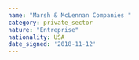 ```yaml
---
name: "Marsh & McLennan Companies "
category: private_sector
nature: "Entreprise"
nationality: USA
date_signed: '2018-11-12'
---
```

    